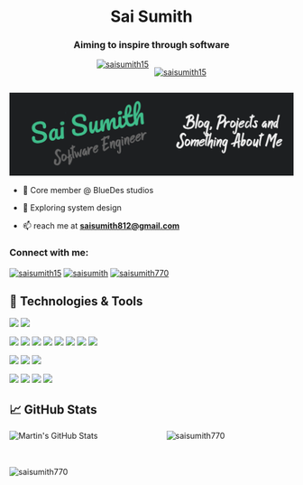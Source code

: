 <h1 align="center">Sai Sumith</h1>
<h3 align="center">Aiming to inspire through software</h3>

<div style="display:flex;justify-content:center;">
 <a href="https://twitter.com/saisumith15" target="blank"><img src="https://img.shields.io/twitter/follow/saisumith15?logo=twitter&style=for-the-badge" alt="saisumith15" /></a>

<a style="margin-left:10px;" href="https://www.linkedin.com/in/sai-sumith-a2b0061b5/" target="blank"><img src="https://img.shields.io/twitter/follow/saisumith?logo=linkedin&style=for-the-badge" alt="saisumith15" /></a>

</div>

[![Header](https://raw.githubusercontent.com/saisumith770/saisumith770/master/readme_header.png "Header")](https://martinheinz.dev/)

- 🔭 Core member @ BlueDes studios

- 🌱 Exploring system design

- 📫 reach me at **saisumith812@gmail.com**

<h3 align="left">Connect with me:</h3>
<p align="left">
<a href="https://twitter.com/saisumith15" target="blank"><img align="center" src="https://raw.githubusercontent.com/rahuldkjain/github-profile-readme-generator/master/src/images/icons/Social/twitter.svg" alt="saisumith15" height="30" width="40" /></a>
<a href="https://www.linkedin.com/in/sai-sumith-a2b0061b5/" target="blank"><img align="center" src="https://raw.githubusercontent.com/rahuldkjain/github-profile-readme-generator/master/src/images/icons/Social/linked-in-alt.svg" alt="saisumith" height="30" width="40" /></a>
<a href="https://leetcode.com/saisumith770/" target="blank"><img align="center" src="https://raw.githubusercontent.com/rahuldkjain/github-profile-readme-generator/master/src/images/icons/Social/leet-code.svg" alt="saisumith770" height="30" width="40" /></a>
</p>

## 🔧 Technologies & Tools

![](https://img.shields.io/badge/OS-Linux-informational?style=flat&logo=linux&logoColor=white&color=2bbc8a)
![](https://img.shields.io/badge/Editor-Neovim-informational?style=flat&logo=neovim&logoColor=white&color=2bbc8a)

![](https://img.shields.io/badge/Code-Typescript-informational?style=flat&logo=typescript&logoColor=white&color=2bbc8a)
![](https://img.shields.io/badge/Code-JavaScript-informational?style=flat&logo=javascript&logoColor=white&color=2bbc8a)
![](https://img.shields.io/badge/Code-Golang-informational?style=flat&logo=go&logoColor=white&color=2bbc8a)
![](https://img.shields.io/badge/Code-Dart-informational?style=flat&logo=dart&logoColor=white&color=2bbc8a)
![](https://img.shields.io/badge/Code-Python-informational?style=flat&logo=python&logoColor=white&color=2bbc8a)
![](https://img.shields.io/badge/Code-Java-informational?style=flat&logo=java&logoColor=white&color=2bbc8a)
![](https://img.shields.io/badge/Code-C-informational?style=flat&logo=c&logoColor=white&color=2bbc8a)
![](https://img.shields.io/badge/Code-Elixir-informational?style=flat&logo=elixir&logoColor=white&color=2bbc8a)

![](https://img.shields.io/badge/Code-React-informational?style=flat&logo=react&logoColor=white&color=2bbc8a)
![](https://img.shields.io/badge/Code-Flutter-informational?style=flat&logo=flutter&logoColor=white&color=2bbc8a)
![](https://img.shields.io/badge/Code-Android-informational?style=flat&logo=android&logoColor=white&color=2bbc8a)

![](https://img.shields.io/badge/Shell-Fish-informational?style=flat&logo=gnu-bash&logoColor=white&color=2bbc8a)
![](https://img.shields.io/badge/Tools-MySQL-informational?style=flat&logo=mysql&logoColor=white&color=2bbc8a)
![](https://img.shields.io/badge/Tools-PostgreSQL-informational?style=flat&logo=postgresql&logoColor=white&color=2bbc8a)
![](https://img.shields.io/badge/Tools-Docker-informational?style=flat&logo=docker&logoColor=white&color=2bbc8a)

## &#x1f4c8; GitHub Stats

<div style="display:flex;flex-wrap:wrap;justify-content:space-between">
  <img align="center" src="https://github-readme-stats.vercel.app/api?username=saisumith770&show_icons=true&line_height=27&count_private=true&title_color=ffffff&text_color=c9cacc&icon_color=2bbc8a&bg_color=1d1f21" alt="Martin's GitHub Stats" />
<img align="center" src="https://github-readme-stats.vercel.app/api/top-langs?username=saisumith770&show_icons=true&locale=en&layout=compact&tex&title_color=ffffff&text_color=c9cacc&icon_color=2bbc8a&bg_color=1d1f21" alt="saisumith770" /></p>
  </div>

<img align="center" style="position:relative;top:20px" src="https://github-readme-streak-stats.herokuapp.com/?user=saisumith770" alt="saisumith770" /></p>

